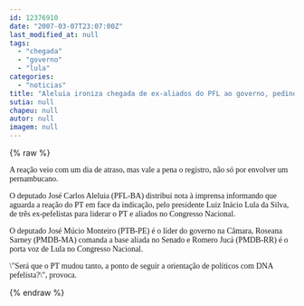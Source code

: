 ```yaml
---
id: 12376910
date: "2007-03-07T23:07:00Z"
last_modified_at: null
tags:
  - "chegada"
  - "governo"
  - "lula"
categories:
  - "noticias"
title: "Aleluia ironiza chegada de ex-aliados do PFL ao governo, pedindo que o PT reclame coer\u00eancia de Lula"
sutia: null
chapeu: null
autor: null
imagem: null
---
```

{% raw %}
<p><P><FONT face=Verdana>A reação veio com um dia de atraso, mas vale a pena o registro, não só por envolver um pernambucano.</FONT></P></p>
<p><P><FONT face=Verdana>O deputado José Carlos Aleluia (PFL-BA) distribui nota à imprensa informando que aguarda a reação do PT em face da indicação, pelo presidente Luiz Inácio Lula da Silva, de três ex-pefelistas para liderar o PT e aliados no Congresso Nacional. </FONT></P></p>
<p><P><FONT face=Verdana>O deputado José Múcio Monteiro (PTB-PE) é o líder do governo na Câmara, Roseana Sarney (PMDB-MA) comanda a base aliada no Senado e Romero Jucá (PMDB-RR) é o porta voz de Lula no Congresso Nacional.</FONT></P></p>
<p><P><FONT face=Verdana>\"Será que o PT mudou tanto, a ponto de seguir a orientação de políticos com DNA pefelista?\", provoca. </FONT></P> </p>
{% endraw %}